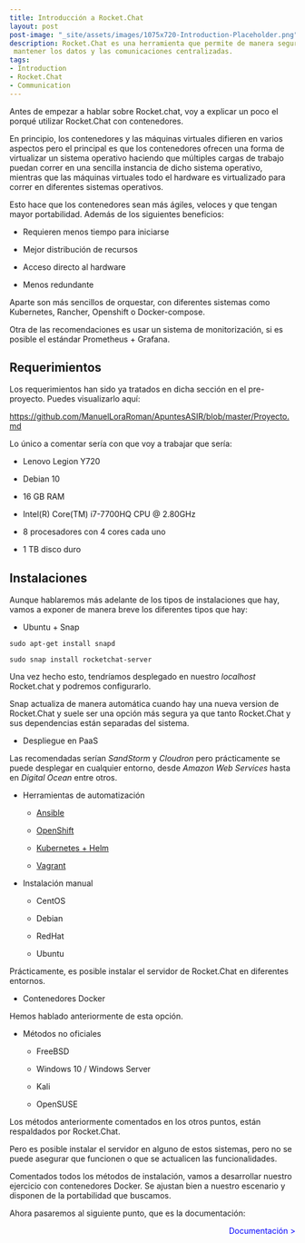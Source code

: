 ```yaml
---
title: Introducción a Rocket.Chat
layout: post
post-image: "_site/assets/images/1075x720-Introduction-Placeholder.png"
description: Rocket.Chat es una herramienta que permite de manera segura, 
 mantener los datos y las comunicaciones centralizadas.
tags:
- Introduction
- Rocket.Chat
- Communication
---
```


Antes de empezar a hablar sobre Rocket.chat, voy a explicar un poco el porqué utilizar Rocket.Chat con contenedores.

En principio, los contenedores y las máquinas virtuales difieren en varios aspectos pero el principal
es que los contenedores ofrecen una forma de virtualizar un sistema operativo haciendo que múltiples cargas de
trabajo puedan correr en una sencilla instancia de dicho sistema operativo, mientras que las máquinas virtuales
todo el hardware es virtualizado para correr en diferentes sistemas operativos.

Esto hace que los contenedores sean más ágiles, veloces y que tengan mayor portabilidad. Además de los siguientes beneficios:

* Requieren menos tiempo para iniciarse

* Mejor distribución de recursos

* Acceso directo al hardware

* Menos redundante

Aparte son más sencillos de orquestar, con diferentes sistemas como Kubernetes, Rancher, Openshift o Docker-compose.

Otra de las recomendaciones es usar un sistema de monitorización, si es posible el estándar Prometheus + Grafana.

## Requerimientos

Los requerimientos han sido ya tratados en dicha sección en el pre-proyecto. Puedes visualizarlo aquí:

https://github.com/ManuelLoraRoman/ApuntesASIR/blob/master/Proyecto.md

Lo único a comentar sería con que voy a trabajar que sería:

* Lenovo Legion Y720

* Debian 10

* 16 GB RAM

* Intel(R) Core(TM) i7-7700HQ CPU @ 2.80GHz

* 8 procesadores con 4 cores cada uno

* 1 TB disco duro

## Instalaciones

Aunque hablaremos más adelante de los tipos de instalaciones que hay, vamos a
exponer de manera breve los diferentes tipos que hay:

* Ubuntu + Snap

```
sudo apt-get install snapd

sudo snap install rocketchat-server
```

Una vez hecho esto, tendríamos desplegado en nuestro _localhost_ Rocket.chat y podremos configurarlo.

Snap actualiza de manera automática cuando hay una nueva version de Rocket.Chat y suele ser una opción más segura ya que 
tanto Rocket.Chat y sus dependencias están separadas del sistema.

* Despliegue en PaaS

Las recomendadas serían _SandStorm_ y _Cloudron_ pero prácticamente se puede desplegar en cualquier entorno,
desde _Amazon Web Services_ hasta en _Digital Ocean_ entre otros.

* Herramientas de automatización

    * [Ansible](https://docs.rocket.chat/installation/automation-tools/ansible)

    * [OpenShift](https://docs.rocket.chat/installation/automation-tools/openshift)

    * [Kubernetes + Helm](https://docs.rocket.chat/installation/automation-tools/helm-chart)

    * [Vagrant](https://docs.rocket.chat/installation/automation-tools/vagrant)

* Instalación manual

    * CentOS

    * Debian

    * RedHat

    * Ubuntu

Prácticamente, es posible instalar el servidor de Rocket.Chat en diferentes entornos.

* Contenedores Docker

Hemos hablado anteriormente de esta opción.

* Métodos no oficiales

    * FreeBSD

    * Windows 10 / Windows Server

    * Kali

    * OpenSUSE

Los métodos anteriormente comentados en los otros puntos, están respaldados por Rocket.Chat. 

Pero es posible instalar el servidor en alguno de estos sistemas, pero no se puede asegurar que funcionen o que se actualicen las funcionalidades.


Comentados todos los métodos de instalación, vamos a desarrollar nuestro ejercicio con contenedores Docker. Se ajustan
bien a nuestro escenario y disponen de la portabilidad que buscamos.

Ahora pasaremos al siguiente punto, que es la documentación:

<div align="right">

 <span style="color:blue" onclick="document.location.href = 'systemd-post'; return false">Documentación ></span>

</div>

